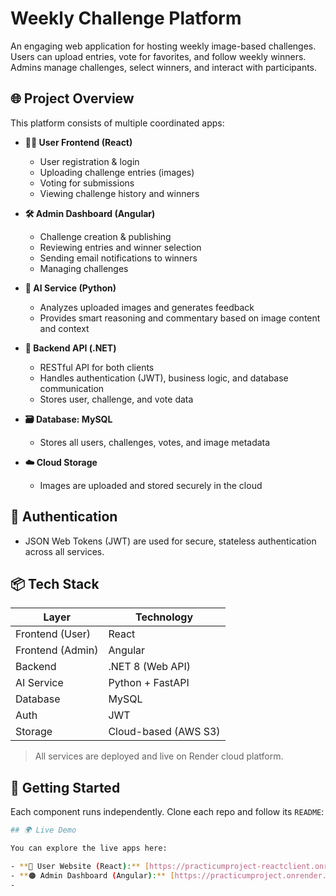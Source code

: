 # Weekly Challenge Platform

An engaging web application for hosting weekly image-based challenges.  
Users can upload entries, vote for favorites, and follow weekly winners.  
Admins manage challenges, select winners, and interact with participants.

## 🌐 Project Overview

This platform consists of multiple coordinated apps:

- **🧑‍💻 User Frontend (React)**  
  - User registration & login  
  - Uploading challenge entries (images)  
  - Voting for submissions  
  - Viewing challenge history and winners  

- **🛠️ Admin Dashboard (Angular)**  
  - Challenge creation & publishing  
  - Reviewing entries and winner selection  
  - Sending email notifications to winners  
  - Managing challenges  

- **🧠 AI Service (Python)**  
  - Analyzes uploaded images and generates feedback  
  - Provides smart reasoning and commentary based on image content and context  


- **🧾 Backend API (.NET)**  
  - RESTful API for both clients  
  - Handles authentication (JWT), business logic, and database communication  
  - Stores user, challenge, and vote data  

- **🗃️ Database: MySQL**  
  - Stores all users, challenges, votes, and image metadata  

- **☁️ Cloud Storage**  
  - Images are uploaded and stored securely in the cloud

## 🔐 Authentication

- JSON Web Tokens (JWT) are used for secure, stateless authentication across all services.

## 📦 Tech Stack

| Layer           | Technology        |
|----------------|-------------------|
| Frontend (User)| React             |
| Frontend (Admin)| Angular           |
| Backend        | .NET 8 (Web API)  |
| AI Service     | Python + FastAPI  |
| Database       | MySQL             |
| Auth           | JWT               |
| Storage        | Cloud-based (AWS S3) |

> All services are deployed and live on Render cloud platform.


## 🚀 Getting Started

Each component runs independently. Clone each repo and follow its `README`:

```bash
## 🌍 Live Demo

You can explore the live apps here:

- **🔵 User Website (React):** [https://practicumproject-reactclient.onrender.com/](https://practicumproject-reactclient.onrender.com/))  
- **🟠 Admin Dashboard (Angular):** [https://practicumproject.onrender.com](https://practicumproject.onrender.com)
- 


